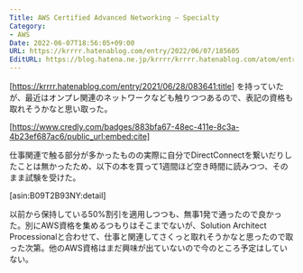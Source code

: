 ```yaml
---
Title: AWS Certified Advanced Networking – Specialty
Category:
- AWS
Date: 2022-06-07T18:56:05+09:00
URL: https://krrrr.hatenablog.com/entry/2022/06/07/185605
EditURL: https://blog.hatena.ne.jp/krrrr/krrrr.hatenablog.com/atom/entry/13574176438099902001
---
```


[https://krrrr.hatenablog.com/entry/2021/06/28/083641:title] を持っていたが、最近はオンプレ関連のネットワークなども触りつつあるので、表記の資格も取れそうかなと思い取った。

[https://www.credly.com/badges/883bfa67-48ec-411e-8c3a-4b23ef687ac6/public_url:embed:cite]

<!-- more -->

仕事関連で触る部分が多かったものの実際に自分でDirectConnectを繋いだりしたことは無かったため、以下の本を買って1週間ほど空き時間に読みつつ、そのまま試験を受けた。

[asin:B09T2B93NY:detail]

以前から保持している50%割引を適用しつつも、無事1発で通ったので良かった。別にAWS資格を集めるつもりはそこまでないが、Solution Architect Processionalと合わせて、仕事と関連してさくっと取れそうかなと思ったので取った次第。他のAWS資格はまだ興味が出ていないので今のところ予定はしていない。
